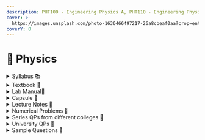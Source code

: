 ```yaml
---
description: PHT100 - Engineering Physics A, PHT110 - Engineering Physics B
cover: >-
  https://images.unsplash.com/photo-1636466497217-26a8cbeaf0aa?crop=entropy&cs=srgb&fm=jpg&ixid=M3wxOTcwMjR8MHwxfHNlYXJjaHwxfHxwaHlzaWNzfGVufDB8fHx8MTY5NDg1MzQyMXww&ixlib=rb-4.0.3&q=85
coverY: 0
---
```


# 🔭 Physics

<details>

<summary>Syllabus 📚</summary>

[PHT100 Physics A](https://drive.google.com/file/d/1eOWSyIDRrYMvWCYu6oT6Ov0n7hKwd27e/view?usp=drive_link)👈

[PHT110 Physics B](https://drive.google.com/file/d/1074voq695gMfMALs3U7ZW4SGHQZmb7iC/view?usp=drive_link)👈

</details>

<details>

<summary>Textbook 📖</summary>

[Engineering Physics A](https://drive.google.com/drive/folders/1QKd2_Ma2MAeCrOj_pR6d1wOfFQwvpNfV?usp=drive_link)👈

</details>

<details>

<summary>Lab Manual📔</summary>

[Physics Lab Manual](https://drive.google.com/drive/folders/1WclBeRUPrnv0mg0G4E4KLZ_ArtOYipuv?usp=drive_link)👈

</details>

<details>

<summary>Capsule 💊</summary>

[Short notes](https://drive.google.com/drive/folders/1ZeG0lPPj3-Tt6NLC8DYteGuhcHX40M9X?usp=drive_link)👈

</details>

<details>

<summary>Lecture Notes 📒</summary>

[Physics notes](https://drive.google.com/drive/folders/1lvmNJ3cM24EIrgBo_n-DESNlV2HW0SLS?usp=drive_link)👈

</details>

<details>

<summary>Numerical Problems 🔢 </summary>

[Physics A Solved Problems](https://drive.google.com/file/d/1o9Io8HybzaS-SHjNxD8sudYjVxPW3oSG/view?usp=drive_link)👈

</details>

<details>

<summary>Series QPs from different colleges 📃</summary>

[Physics Series Question Papers](https://drive.google.com/drive/folders/1HCRP_J9T-9XgwsbF6mglgYQGDPk_ndSH?usp=drive_link)👈

</details>

<details>

<summary>University QPs 📑</summary>

[Physics University Question Papers](https://drive.google.com/drive/folders/1wD0PNHJ9yjDWW9GDRFoe7H_UO-IvNviT?usp=drive_link)👈

</details>

<details>

<summary>Sample Questions 💯</summary>

[Extra Questions](https://drive.google.com/drive/folders/1srY_LYOucgnYmwXigDZ8kcbbIz4skQnn?usp=drive_link)👈

</details>
